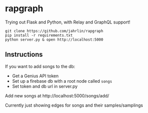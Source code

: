 # rapgraph
Trying out Flask and Python, with Relay and GraphQL support!


```shell
git clone https://github.com/jahrlin/rapgraph
pip install -r requirements.txt
python server.py & open http://localhost:5000
```

## Instructions
If you want to add songs to the db:
* Get a Genius API token
* Set up a firebase db with a root node called `songs`
* Set token and db url in server.py

Add new songs at http://localhost:5000/songs/add/<id>

Currently just showing edges for songs and their samples/samplings
